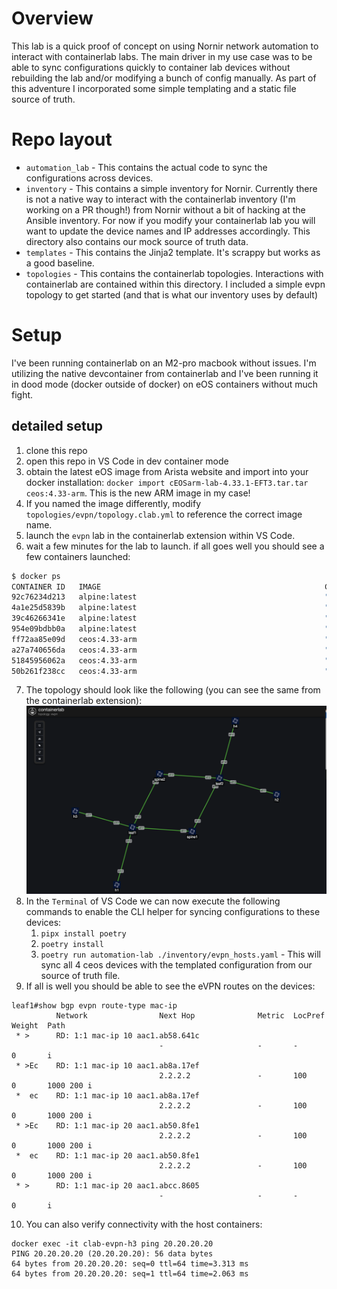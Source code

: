 
# Overview

This lab is a quick proof of concept on using Nornir network automation to interact with containerlab labs.  The main driver in my use case was to be able to sync configurations quickly to container lab devices without rebuilding the lab and/or modifying a bunch of config manually.  As part of this adventure I incorporated some simple templating and a static file source of truth.  

# Repo layout

* `automation_lab` - This contains the actual code to sync the configurations across devices.
* `inventory` - This contains a simple inventory for Nornir. Currently there is not a native way to interact with the containerlab inventory (I'm working on a PR though!) from Nornir without a bit of hacking at the Ansible inventory. For now if you modify your containerlab lab you will want to update the device names and IP addresses accordingly. This directory also contains our mock source of truth data.
* `templates` - This contains the Jinja2 template. It's scrappy but works as a good baseline.
* `topologies` - This contains the containerlab topologies.  Interactions with containerlab are contained within this directory. I included a simple evpn topology to get started (and that is what our inventory uses by default)

# Setup

I've been running containerlab on an M2-pro macbook without issues. I'm utilizing the native devcontainer from containerlab and I've been running it in dood mode (docker outside of docker) on eOS containers without much fight.

## detailed setup

1. clone this repo
2. open this repo in VS Code in dev container mode
3. obtain the latest eOS image from Arista website and import into your docker installation: `docker import cEOSarm-lab-4.33.1-EFT3.tar.tar ceos:4.33-arm`. This is the new ARM image in my case!
4. If you named the image differently, modify `topologies/evpn/topology.clab.yml` to reference the correct image name.
5. launch the `evpn` lab in the containerlab extension within VS Code.
6. wait a few minutes for the lab to launch. if all goes well you should see a few containers launched:  
```bash
$ docker ps
CONTAINER ID   IMAGE                                                  COMMAND                  CREATED          STATUS          PORTS                              NAMES
92c76234d213   alpine:latest                                          "/bin/sh"                11 minutes ago   Up 11 minutes                                      clab-evpn-h4
4a1e25d5839b   alpine:latest                                          "/bin/sh"                11 minutes ago   Up 11 minutes                                      clab-evpn-h3
39c46266341e   alpine:latest                                          "/bin/sh"                11 minutes ago   Up 11 minutes                                      clab-evpn-h1
954e09bdbb0a   alpine:latest                                          "/bin/sh"                11 minutes ago   Up 11 minutes                                      clab-evpn-h2
ff72aa85e09d   ceos:4.33-arm                                          "bash -c '/mnt/flash…"   11 minutes ago   Up 11 minutes                                      clab-evpn-leaf1
a27a740656da   ceos:4.33-arm                                          "bash -c '/mnt/flash…"   11 minutes ago   Up 11 minutes                                      clab-evpn-spine1
51845956062a   ceos:4.33-arm                                          "bash -c '/mnt/flash…"   11 minutes ago   Up 11 minutes                                      clab-evpn-spine2
50b261f238cc   ceos:4.33-arm                                          "bash -c '/mnt/flash…"   11 minutes ago   Up 11 minutes                                      clab-evpn-leaf2
```
7. The topology should look like the following (you can see the same from the containerlab extension):
![eVPN containerlab topology](/assets/evpn_topology.png)
8. In the `Terminal` of VS Code we can now execute the following commands to enable the CLI helper for syncing configurations to these devices:
   1. `pipx install poetry`
   2. `poetry install`
   3. `poetry run automation-lab ./inventory/evpn_hosts.yaml` - This will sync all 4 ceos devices with the templated configuration from our source of truth file.
9. If all is well you should be able to see the eVPN routes on the devices:
```
leaf1#show bgp evpn route-type mac-ip
          Network                Next Hop              Metric  LocPref Weight  Path
 * >      RD: 1:1 mac-ip 10 aac1.ab58.641c
                                 -                     -       -       0       i
 * >Ec    RD: 1:1 mac-ip 10 aac1.ab8a.17ef
                                 2.2.2.2               -       100     0       1000 200 i
 *  ec    RD: 1:1 mac-ip 10 aac1.ab8a.17ef
                                 2.2.2.2               -       100     0       1000 200 i
 * >Ec    RD: 1:1 mac-ip 20 aac1.ab50.8fe1
                                 2.2.2.2               -       100     0       1000 200 i
 *  ec    RD: 1:1 mac-ip 20 aac1.ab50.8fe1
                                 2.2.2.2               -       100     0       1000 200 i
 * >      RD: 1:1 mac-ip 20 aac1.abcc.8605
                                 -                     -       -       0       i
```
10. You can also verify connectivity with the host containers:
```
docker exec -it clab-evpn-h3 ping 20.20.20.20
PING 20.20.20.20 (20.20.20.20): 56 data bytes
64 bytes from 20.20.20.20: seq=0 ttl=64 time=3.313 ms
64 bytes from 20.20.20.20: seq=1 ttl=64 time=2.063 ms
```